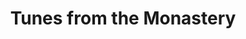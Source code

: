 ---
layout: default
title: Tunes from the Monastery
nav_exclude: true
permalink: /tunes-from-the-monastery
last_modified: 2024-05-06
description: "Check out K9's Ninjago Fan Album!"
redirect_to: https://youtube.com/playlist?list=PLvhaMEJVluKx1CyIQZ11LKklvWdotUE8N
---